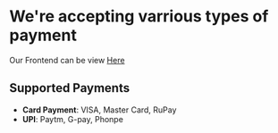 # We're accepting varrious types of payment

 Our Frontend can be view [Here](https://github.com/Moh2399/CoffeeHut_Frontend)

## Supported Payments

 * **Card Payment**: VISA, Master Card, RuPay
 * **UPI**: Paytm, G-pay, Phonpe